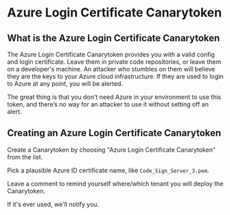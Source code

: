 # Azure Login Certificate Canarytoken

## What is the Azure Login Certificate Canarytoken

The Azure Login Certificate Canarytoken provides you with a valid config and login certificate. Leave them in private code repositories, or leave them on a developer's machine. An attacker who stumbles on them will believe they are the keys to your Azure cloud infrastructure. If they are used to login to Azure at any point, you will be alerted.

The great thing is that you don't need Azure in your environment to use this token, and there’s no way for an attacker to use it without setting off an alert.

## Creating an Azure Login Certificate Canarytoken

Create a Canarytoken by choosing "Azure Login Certificate Canarytoken" from the list.

Pick a plausible Azure ID certificate name, like `Code_Sign_Server_3.pem`.

Leave a comment to remind yourself where/which tenant you will deploy the Canarytoken.

If it's ever used, we'll notify you.
